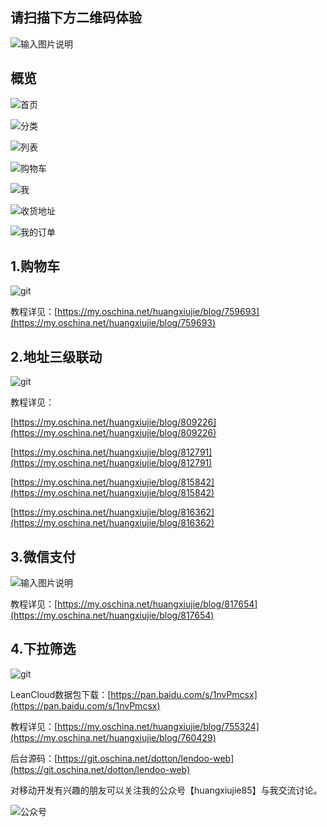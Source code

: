 ## 请扫描下方二维码体验

![输入图片说明](https://static.oschina.net/uploads/img/201702/16103707_mrRD.jpg "在这里输入图片标题")

## 概览

![首页](https://static.oschina.net/uploads/img/201701/24201453_7EH9.png "在这里输入图片标题")

![分类](https://static.oschina.net/uploads/img/201701/24201505_ex9a.png "在这里输入图片标题")

![列表](https://static.oschina.net/uploads/img/201701/24201527_tdsD.png "在这里输入图片标题")

![购物车](https://static.oschina.net/uploads/img/201701/24201546_wcUk.png "在这里输入图片标题")

![我](https://static.oschina.net/uploads/img/201701/24201605_EhVL.png "在这里输入图片标题")

![收货地址](https://static.oschina.net/uploads/img/201701/24201616_hSyt.png "在这里输入图片标题")

![我的订单](https://static.oschina.net/uploads/img/201701/24201629_LK2X.png "在这里输入图片标题")

## 1.购物车

![git](https://static.oschina.net/uploads/img/201610/27155649_MeBK.gif "效果展示")

教程详见：[https://my.oschina.net/huangxiujie/blog/759693](https://my.oschina.net/huangxiujie/blog/759693)

## 2.地址三级联动

![git](https://static.oschina.net/uploads/img/201612/30102738_A3dt.gif "效果展示")

教程详见：

[https://my.oschina.net/huangxiujie/blog/809226](https://my.oschina.net/huangxiujie/blog/809226)

[https://my.oschina.net/huangxiujie/blog/812791](https://my.oschina.net/huangxiujie/blog/812791)

[https://my.oschina.net/huangxiujie/blog/815842](https://my.oschina.net/huangxiujie/blog/815842)

[https://my.oschina.net/huangxiujie/blog/816362](https://my.oschina.net/huangxiujie/blog/816362)

## 3.微信支付

![输入图片说明](https://static.oschina.net/uploads/img/201701/19155702_xIbI.gif "在这里输入图片标题")

教程详见：[https://my.oschina.net/huangxiujie/blog/817654](https://my.oschina.net/huangxiujie/blog/817654)

## 4.下拉筛选

![git](https://static.oschina.net/uploads/img/201610/08171205_p1hX.gif "效果展示")

LeanCloud数据包下载：[https://pan.baidu.com/s/1nvPmcsx](https://pan.baidu.com/s/1nvPmcsx)

教程详见：[https://my.oschina.net/huangxiujie/blog/755324](https://my.oschina.net/huangxiujie/blog/760429)

后台源码：[https://git.oschina.net/dotton/lendoo-web](https://git.oschina.net/dotton/lendoo-web)

对移动开发有兴趣的朋友可以关注我的公众号【huangxiujie85】与我交流讨论。

![公众号](https://static.oschina.net/uploads/img/201610/07111145_qD6d.jpg "二维码")